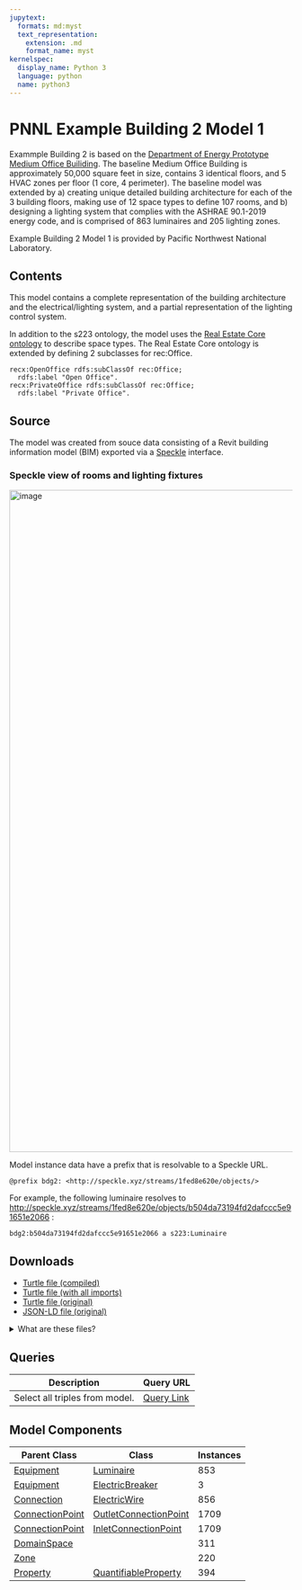 ```yaml
---
jupytext:
  formats: md:myst
  text_representation:
    extension: .md
    format_name: myst
kernelspec:
  display_name: Python 3
  language: python
  name: python3
---
```

# PNNL Example Building 2 Model 1

Exammple Building 2 is based on the [Department of Energy Prototype Medium Office Builiding](https://www.energycodes.gov/prototype-building-models). 
The baseline Medium Office Building is approximately 50,000 square feet in size, contains 3 identical floors, and 5 HVAC zones per floor (1 core, 4 perimeter). The baseline model was extended by a) creating unique detailed building architecture for each of the 3 building floors, making use of 12 space types to define 107 rooms, and b) designing a lighting system that complies with the ASHRAE 90.1-2019 energy code, and is comprised of 863 luminaires and 205 lighting zones.

Example Building 2 Model 1 is provided by Pacific Northwest National Laboratory.

## Contents

This model contains a complete representation of the building architecture and the electrical/lighting system, and a partial representation of the lighting control system.

In addition to the s223 ontology, the model uses the [Real Estate Core ontology](https://dev.realestatecore.io/ontology/) to describe space types. The Real Estate Core ontology is extended by defining 2 subclasses for rec:Office.
``` ttl
recx:OpenOffice rdfs:subClassOf rec:Office;
  rdfs:label "Open Office".
recx:PrivateOffice rdfs:subClassOf rec:Office;
  rdfs:label "Private Office".
```

## Source

The model was created from souce data consisting of a Revit building information model (BIM) exported via a [Speckle](https://speckle.systems/) interface.

### Speckle view of rooms and lighting fixtures
<img width="1178" alt="image" src="https://github.com/open223/models.open223.info/assets/22898727/5a5dcecb-9b87-4e84-8261-6a3a315e1265">

Model instance data have a prefix that is resolvable to a Speckle URL.
``` ttl
@prefix bdg2: <http://speckle.xyz/streams/1fed8e620e/objects/>
```

For example, the following luminaire resolves to http://speckle.xyz/streams/1fed8e620e/objects/b504da73194fd2dafccc5e91651e2066 :
```ttl
bdg2:b504da73194fd2dafccc5e91651e2066 a s223:Luminaire
```

## Downloads

- <a href="/compiled/pnnl-bdg2-1.ttl">Turtle file (compiled)</a>
- <a href="/withimports/pnnl-bdg2-1.ttl">Turtle file (with all imports)</a>
- <a href="/pnnl-bdg2-1.ttl">Turtle file (original)</a>
- <a href="/pnnl-bdg2-1.jsonld">JSON-LD file (original)</a>

<details>
<summary>What are these files?</summary>

- **Turtle file (original)**: This is the original source Turtle file that was provided to `models.open223.info`, usually as the output of some model creation tool.
- **Turtle file (compiled)**: This is the original Turtle file with all inferred relationships and values added through SHACL inference against the 223P ontology and other dependencies. **You should use this file for any further processing.** It does not contain any of the ontologies.
- **Turtle file (with all imports)**: This is the compiled Turtle file with all imports included in the file (223P ontology, QUDT ontology, and others). This is helpful when you do not want to deal with downloading and managing ontology dependencies. It is also much larger than the compiled file.
- **JSON-LD file (original)**: This is the original Turtle file converted to the JSON-LD format.

[Turtle](https://www.w3.org/TR/turtle/) is a syntax for RDF (Resource Description Framework) that is easy to read and write. It is a popular format for representing linked data. Parsers and serializers
are available in many programming languages. [JSON-LD](https://json-ld.org) is a JSON-based format for linked data that is easy to use with JavaScript and other web technologies.
</details>
    
## Queries
| Description | Query URL |
|-------------|-----------|
| Select all triples from model. | <a href='https://query.open223.info/?query=PREFIX+s223%3A+%3Chttp%3A%2F%2Fdata.ashrae.org%2Fstandard223%23%3E+PREFIX+unit%3A+%3Chttp%3A%2F%2Fqudt.org%2Fvocab%2Funit%2F%3E+PREFIX+rdfs%3A+%3Chttp%3A%2F%2Fwww.w3.org%2F2000%2F01%2Frdf-schema%23%3E+PREFIX+rdf%3A+%3Chttp%3A%2F%2Fwww.w3.org%2F1999%2F02%2F22-rdf-syntax-ns%23%3E+PREFIX+quantitykind%3A+%3Chttp%3A%2F%2Fqudt.org%2Fvocab%2Fquantitykind%2F%3E+PREFIX+qudt%3A+%3Chttp%3A%2F%2Fqudt.org%2Fschema%2Fqudt%2F%3E+PREFIX+sh%3A+%3Chttp%3A%2F%2Fwww.w3.org%2Fns%2Fshacl%23%3E+PREFIX+owl%3A+%3Chttp%3A%2F%2Fwww.w3.org%2F2002%2F07%2Fowl%23%3E+%0ASELECT+%2A+WHERE+%7B%0A%09+%3Fs+%3Fp+%3Fo+%0A%7D%0A+LIMIT+10&url=https%3A%2F%2Fmodels.open223.info%2Fcompiled%2Fpnnl-bdg2-1.ttl'>Query Link</a> |

## Model Components
| Parent Class | Class | Instances |
|------------|-------|----------------|
| [Equipment](https://explore.open223.info/s223/Equipment.html) | [Luminaire](https://explore.open223.info/s223/Luminaire.html) | 853 |
| [Equipment](https://explore.open223.info/s223/Equipment.html) | [ElectricBreaker](https://explore.open223.info/s223/ElectricBreaker.html) | 3 |
| [Connection](https://explore.open223.info/s223/Connection.html) | [ElectricWire](https://explore.open223.info/s223/ElectricWire.html) | 856 |
| [ConnectionPoint](https://explore.open223.info/s223/ConnectionPoint.html) | [OutletConnectionPoint](https://explore.open223.info/s223/OutletConnectionPoint.html) | 1709 |
| [ConnectionPoint](https://explore.open223.info/s223/ConnectionPoint.html) | [InletConnectionPoint](https://explore.open223.info/s223/InletConnectionPoint.html) | 1709 |
| [DomainSpace](https://explore.open223.info/s223/DomainSpace.html) | [](https://explore.open223.info/s223/.html) | 311 |
| [Zone](https://explore.open223.info/s223/Zone.html) | [](https://explore.open223.info/s223/.html) | 220 |
| [Property](https://explore.open223.info/s223/Property.html) | [QuantifiableProperty](https://explore.open223.info/s223/QuantifiableProperty.html) | 394 |

